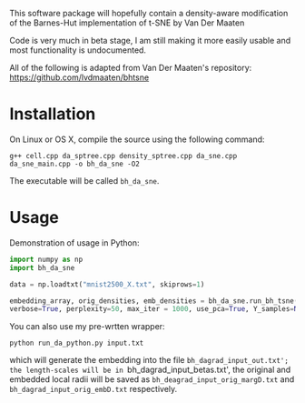 This software package will hopefully contain a density-aware modification of the Barnes-Hut implementation of t-SNE by Van Der Maaten

Code is very much in beta stage, I am still making it more easily usable and most functionality is undocumented. 

All of the following is adapted from Van Der Maaten's repository: https://github.com/lvdmaaten/bhtsne

# Installation #

On Linux or OS X, compile the source using the following command:

```
g++ cell.cpp da_sptree.cpp density_sptree.cpp da_sne.cpp da_sne_main.cpp -o bh_da_sne -O2
```

The executable will be called `bh_da_sne`.

# Usage #

Demonstration of usage in Python:

```python
import numpy as np
import bh_da_sne

data = np.loadtxt("mnist2500_X.txt", skiprows=1)

embedding_array, orig_densities, emb_densities = bh_da_sne.run_bh_tsne(data, initial_dims=data.shape[1], theta=.3,
verbose=True, perplexity=50, max_iter = 1000, use_pca=True, Y_samples=None)
```
You can also use my pre-wrtten wrapper:

```
python run_da_python.py input.txt
```

which will generate the embedding into the file `bh_dagrad_input_out.txt'; the length-scales
will be in `bh_dagrad_input_betas.txt', the original and embedded local radii will be
saved as `bh_deagrad_input_orig_margD.txt` and `bh_dagrad_input_orig_embD.txt` respectively. 
